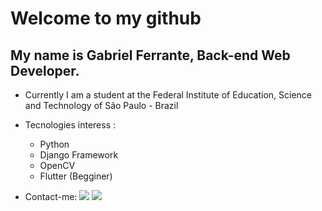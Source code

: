# Welcome to my github
## My name is Gabriel Ferrante, Back-end Web Developer.
- Currently I am a student at the Federal Institute of Education, Science and Technology of São Paulo - Brazil
- Tecnologies interess : 
  * Python 
  * Django Framework 
  * OpenCV 
  * Flutter (Begginer)

- Contact-me: [<img src="https://img.shields.io/badge/linkedin-%230077B5.svg?&style=for-the-badge&logo=linkedin&logoColor=white" />](https://www.linkedin.com/in/gabriel-souto-ferrante/) [<img src="https://img.shields.io/badge/facebook-%231877F2.svg?&style=for-the-badge&logo=facebook&logoColor=white"/>](https://www.facebook.com/Gabriel.Ferrante10/)

<!--
**GabrielFerrante/GabrielFerrante** is a ✨ _special_ ✨ repository because its `README.md` (this file) appears on your GitHub profile.


